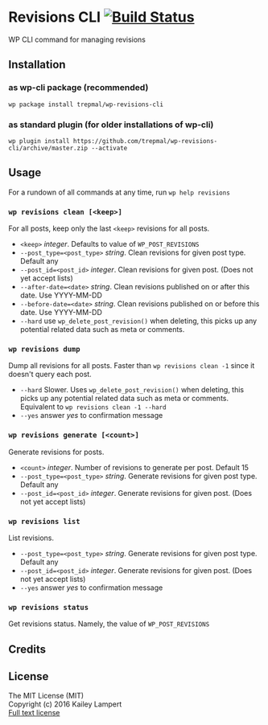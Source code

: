 # Revisions CLI [![Build Status](https://travis-ci.org/trepmal/wp-revisions-cli.svg?branch=master)](https://travis-ci.org/trepmal/wp-revisions-cli)

WP CLI command for managing revisions

## Installation

### as wp-cli package (recommended)

```
wp package install trepmal/wp-revisions-cli
```

### as standard plugin (for older installations of wp-cli)

```
wp plugin install https://github.com/trepmal/wp-revisions-cli/archive/master.zip --activate
```

## Usage


For a rundown of all commands at any time, run `wp help revisions`


### `wp revisions clean [<keep>]`

For all posts, keep only the last `<keep>` revisions for all posts.

 - `<keep>` *integer*. Defaults to value of `WP_POST_REVISIONS`
 - `--post_type=<post_type>` *string*. Clean revisions for given post type. Default any
 - `--post_id=<post_id>` *integer*. Clean revisions for given post. (Does not yet accept lists)
 - `--after-date=<date>` *string*. Clean revisions published on or after this date. Use YYYY-MM-DD
 - `--before-date=<date>` *string*. Clean revisions published on or before this date. Use YYYY-MM-DD
 - `--hard` use `wp_delete_post_revision()` when deleting, this picks up any potential related data such as meta or comments.

### `wp revisions dump`

Dump all revisions for all posts. Faster than `wp revisions clean -1` since it doesn't query each post.

 - `--hard` Slower. Uses `wp_delete_post_revision()` when deleting, this picks up any potential related data such as meta or comments. Equivalent to `wp revisions clean -1 --hard`
 - `--yes` answer *yes* to confirmation message

### `wp revisions generate [<count>]`

Generate revisions for posts.

 - `<count>` *integer*. Number of revisions to generate per post. Default 15
 - `--post_type=<post_type>` *string*. Generate revisions for given post type. Default any
 - `--post_id=<post_id>` *integer*. Generate revisions for given post. (Does not yet accept lists)

### `wp revisions list`

List revisions.

 - `--post_type=<post_type>` *string*. Generate revisions for given post type. Default any
 - `--post_id=<post_id>` *integer*. Generate revisions for given post. (Does not yet accept lists)
 - `--yes` answer *yes* to confirmation message

### `wp revisions status`

Get revisions status. Namely, the value of `WP_POST_REVISIONS`


## Credits

## License

The MIT License (MIT)  
Copyright (c) 2016 Kailey Lampert  
[Full text license](LICENSE)